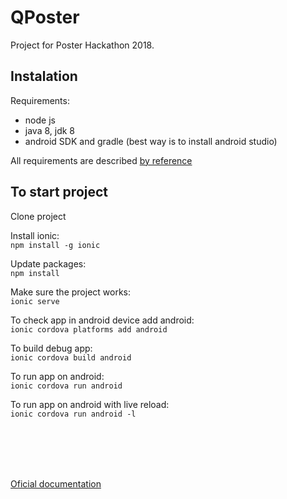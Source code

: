 # QPoster
Project for Poster Hackathon 2018.


## Instalation

Requirements:

* node js
* java 8, jdk 8
* android SDK and gradle (best way is to install android studio)

All requirements are described [by reference](https://beta.ionicframework.com/docs/installation/android)

## To start project

Clone project


Install ionic:<br />
```npm install -g ionic```

Update packages:<br />
```npm install```

Make sure the project works:<br />
```ionic serve```

To check app in android device add android:<br />
```ionic cordova platforms add android```

To build debug app:<br />
```ionic cordova build android```

To run app on android:<br />
```ionic cordova run android```

To run app on android with live reload:<br />
```ionic cordova run android -l```

<br />
<br />
<br />
<br />

[Oficial documentation](https://ionicframework.com/docs/)
